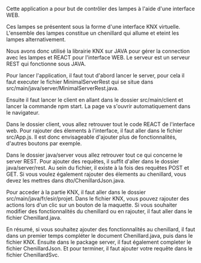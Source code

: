 Cette application a pour but de contrôler des lampes à l'aide d'une interface WEB.

Ces lampes se présentent sous la forme d'une interface KNX virtuelle. L'ensemble des lampes constitue un chenillard qui allume et eteint les lampes alternativement.

Nous avons donc utilisé la librairie KNX sur JAVA pour gérer la connection avec les lampes et REACT pour l'interface WEB.
Le serveur est un serveur REST qui fonctionne sous JAVA.

Pour lancer l'application, il faut tout d'abord lancer le server, pour cela il faut executer le fichier MinimalServerRest qui se situe dans src/main/java/server/MinimalServerRest.java. 

Ensuite il faut lancer le client en allant dans le dossier src/main/client et lancer la commande npm start.
La page va s'ouvrir automatiquement dans le navigateur.


Dans le dossier client, vous allez retrouver tout le code REACT de l'interface web. Pour rajouter des élements à l'interface, il faut aller dans le fichier src/App.js. Il est donc envisageable d'ajouter plus de fonctionnalités, d'autres boutons par exemple. 

Dans le dossier java/server vous allez retrouver tout ce qui concerne le server REST.
Pour ajouter des requêtes, il suffit d'aller dans le dossier java/server/rest. Au sein du fichier, il existe à la fois des requêtes POST et GET. 
Si vous voulez également rajouter des élements au chenillard, vous devez les mettres dans dto/ChenillardJson.java. 


Pour acceder à la partie KNX, il faut aller dans le dossier src/main/java/fr/esir/projet. 
Dans le fichier KNX, vous pouvez rajouter des actions lors d'un clic sur un bouton de la maquette.
Si vous souhaiter modifier des fonctionnalités du chenillard ou en rajouter, il faut aller dans le fichier Chenillard.java.

En résumé, si vous souhaitez ajouter des fonctionnalités au chenillard, il faut dans un premier temps compléter le document Chenillard.java, puis dans le fichier KNX. Ensuite dans le package server, il faut également completer le fichier ChenillardJson. Et pour terminer, il faut ajouter votre requête dans le fichier ChenillardSvc. 

